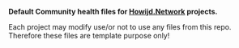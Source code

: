 **Default Community health files for [Howijd.Network](https://howijd.network) projects.**

Each project may modify use/or not to use any files from this repo.  
Therefore these files are template purpose only!

